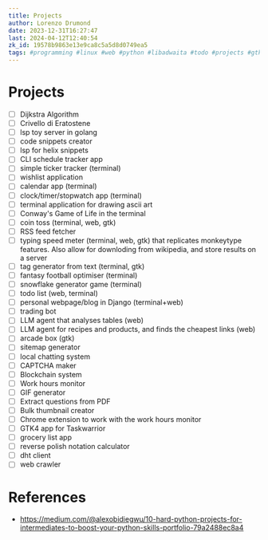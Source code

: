 ```yaml
---
title: Projects
author: Lorenzo Drumond
date: 2023-12-31T16:27:47
last: 2024-04-12T12:40:54
zk_id: 19578b9863e13e9ca8c5a5d8d0749ea5
tags: #programming #linux #web #python #libadwaita #todo #projects #gtk #terminal #native
---
```



# Projects
- [ ] Dijkstra Algorithm
- [ ] Crivello di Eratostene
- [ ] lsp toy server in golang
- [ ] code snippets creator
- [ ] lsp for helix snippets
- [ ] CLI schedule tracker app
- [ ] simple ticker tracker (terminal)
- [ ] wishlist application
- [ ] calendar app (terminal)
- [ ] clock/timer/stopwatch app (terminal)
- [ ] terminal application for drawing ascii art
- [ ] Conway's Game of Life in the terminal
- [ ] coin toss (terminal, web, gtk)
- [ ] RSS feed fetcher
- [ ] typing speed meter (terminal, web, gtk) that replicates monkeytype features. Also allow for downloding from wikipedia, and store results on a server
- [ ] tag generator from text (terminal, gtk)
- [ ] fantasy football optimiser (terminal)
- [ ] snowflake generator game (terminal)
- [ ] todo list (web, terminal)
- [ ] personal webpage/blog in Django (terminal+web)
- [ ] trading bot
- [ ] LLM agent that analyses tables (web)
- [ ] LLM agent for recipes and products, and finds the cheapest links (web)
- [ ] arcade box (gtk)
- [ ] sitemap generator
- [ ] local chatting system
- [ ] CAPTCHA maker
- [ ] Blockchain system
- [ ] Work hours monitor
- [ ] GIF generator
- [ ] Extract questions from PDF
- [ ] Bulk thumbnail creator
- [ ] Chrome extension to work with the work hours monitor
- [ ] GTK4 app for Taskwarrior
- [ ] grocery list app
- [ ] reverse polish notation calculator
- [ ] dht client
- [ ] web crawler

# References
- https://medium.com/@alexobidiegwu/10-hard-python-projects-for-intermediates-to-boost-your-python-skills-portfolio-79a2488ec8a4
